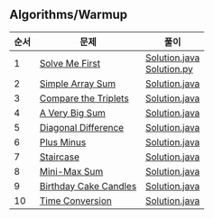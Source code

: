 ## Algorithms/Warmup
|순서|문제|풀이|
|---|---|---|
|1|[Solve Me First](https://www.hackerrank.com/challenges/solve-me-first/problem)|[Solution.java](./Solve%20Me%20First/Solution.java)<br>[Solution.py](./Solve%20Me%20First/Solution.py)|
|2|[Simple Array Sum](https://www.hackerrank.com/challenges/simple-array-sum/problem)|[Solution.java](./Simple%20Array%20Sum/Solution.java)|
|3|[Compare the Triplets](https://www.hackerrank.com/challenges/compare-the-triplets/problem)|[Solution.java](./Compare%20the%20Triplets/Solution.java)|
|4|[A Very Big Sum](https://www.hackerrank.com/challenges/a-very-big-sum/problem)|[Solution.java](./A%20Very%20Big%20Sum/Solution.java)|
|5|[Diagonal Difference](https://www.hackerrank.com/challenges/diagonal-difference/problem)|[Solution.java](./Diagonal%20Difference/Solution.java)|
|6|[Plus Minus](https://www.hackerrank.com/challenges/plus-minus/problem)|[Solution.java](./Plus%20Minus/Solution.java)|
|7|[Staircase](https://www.hackerrank.com/challenges/staircase/problem)|[Solution.java](./StairCase/Solution.java)|
|8|[Mini-Max Sum](https://www.hackerrank.com/challenges/mini-max-sum/problem)|[Solution.java](./Mini-Max%20Sum/Solution.java)|
|9|[Birthday Cake Candles](https://www.hackerrank.com/challenges/birthday-cake-candles/problem)|[Solution.java](./Birthday%20Cake%20Candles/Solution.java)|
|10|[Time Conversion](https://www.hackerrank.com/challenges/time-conversion/problem)|[Solution.java](./Time%20Conversion/Solution.java)|

